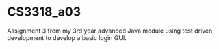 # CS3318_a03
Assignment 3 from my 3rd year advanced Java module using test driven development to develop a basic login GUI.
